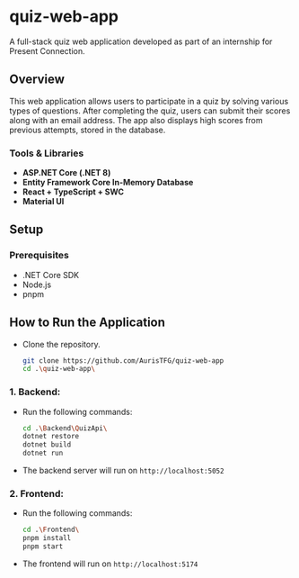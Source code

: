 # quiz-web-app

A full-stack quiz web application developed as part of an internship for Present Connection.

## Overview

This web application allows users to participate in a quiz by solving various types of questions. After completing the quiz, users can submit their scores along with an email address. The app also displays high scores from previous attempts, stored in the database.

### Tools & Libraries

- **ASP.NET Core (.NET 8)**
- **Entity Framework Core In-Memory Database**
- **React + TypeScript + SWC**
- **Material UI**

## Setup

### Prerequisites

- .NET Core SDK
- Node.js
- pnpm

## How to Run the Application

- Clone the repository.
  ```bash
  git clone https://github.com/AurisTFG/quiz-web-app
  cd .\quiz-web-app\
  ```

### 1. **Backend**:

- Run the following commands:
  ```bash
  cd .\Backend\QuizApi\
  dotnet restore
  dotnet build
  dotnet run
  ```
- The backend server will run on `http://localhost:5052`

### 2. **Frontend**:

- Run the following commands:
  ```bash
  cd .\Frontend\
  pnpm install
  pnpm start
  ```
- The frontend will run on `http://localhost:5174`
